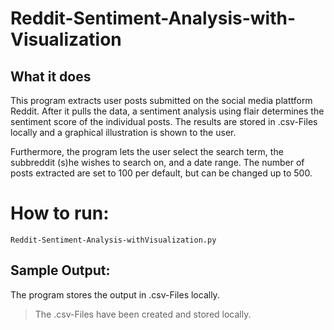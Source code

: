 # Reddit-Sentiment-Analysis-with-Visualization

## What it does

This program extracts user posts submitted on the social media plattform Reddit. After it pulls the data, a sentiment analysis using flair 
determines the sentiment score of the individual posts. The results are stored in .csv-Files locally and a graphical illustration is shown to the user. 

Furthermore, the program lets the user select the search term, the subbreddit (s)he wishes to search on, and a date range. 
The number of posts extracted are set to 100 per default, but can be changed up to 500. 

# How to run:

```
Reddit-Sentiment-Analysis-withVisualization.py
```

## Sample Output:

The program stores the output in .csv-Files locally.
>The .csv-Files have been created and stored locally.

